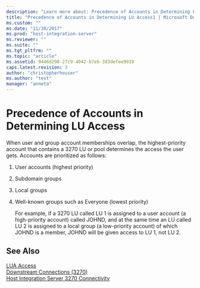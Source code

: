 ```yaml
---
description: "Learn more about: Precedence of Accounts in Determining LU Access"
title: "Precedence of Accounts in Determining LU Access1 | Microsoft Docs"
ms.custom: ""
ms.date: "11/30/2017"
ms.prod: "host-integration-server"
ms.reviewer: ""
ms.suite: ""
ms.tgt_pltfrm: ""
ms.topic: "article"
ms.assetid: 9446d298-27c9-4042-b7eb-3d3defee9910
caps.latest.revision: 3
author: "christopherhouser"
ms.author: "test"
manager: "anneta"
---
```

# Precedence of Accounts in Determining LU Access
When user and group account memberships overlap, the highest-priority account that contains a 3270 LU or pool determines the access the user gets. Accounts are prioritized as follows:  
  
1. User accounts (highest priority)  
  
2. Subdomain groups  
  
3. Local groups  
  
4. Well-known groups such as Everyone (lowest priority)  
  
   For example, if a 3270 LU called LU 1 is assigned to a user account (a high-priority account) called JOHND, and at the same time an LU called LU 2 is assigned to a local group (a low-priority account) of which JOHND is a member, JOHND will be given access to LU 1, not LU 2.  
  
## See Also  
 [LUA Access](../core/lua-access2.md)   
 [Downstream Connections (3270)](../core/downstream-connections-3270-2.md)   
 [Host Integration Server 3270 Connectivity](../core/host-integration-server-3270-connectivity2.md)
